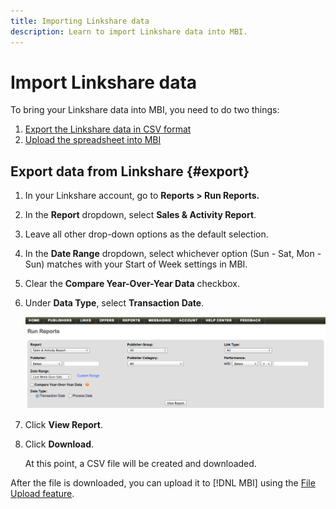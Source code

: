 ```yaml
---
title: Importing Linkshare data
description: Learn to import Linkshare data into MBI.
---
```

# Import Linkshare data

To bring your Linkshare data into MBI, you need to do two things:

1. [Export the Linkshare data in CSV format](#export)
1. [Upload the spreadsheet into MBI](../connecting-data/using-file-uploader.md)

## Export data from Linkshare {#export}

1. In your Linkshare account, go to **Reports > Run Reports.**

1. In the **Report** dropdown, select **Sales & Activity Report**.

1. Leave all other drop-down options as the default selection.

1. In the **Date Range** dropdown, select whichever option (Sun - Sat, Mon - Sun) matches with your Start of Week settings in MBI.

1. Clear the **Compare Year-Over-Year Data** checkbox.

1. Under **Data Type**, select **Transaction Date**.

    ![importing\_linkshare\_data.png](../../../assets/importing_linkshare_data.png)

1. Click **View Report**.

1. Click **Download**.

   At this point, a CSV file will be created and downloaded.

After the file is downloaded, you can upload it to [!DNL MBI] using the [File Upload feature](../connecting-data/using-file-uploader.md).
